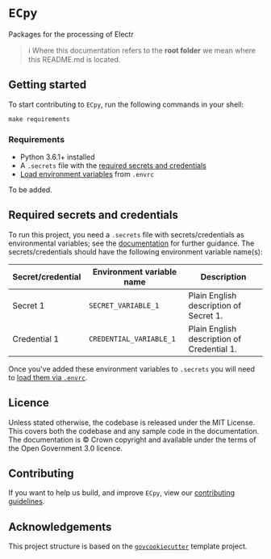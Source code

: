 # `ECpy`

Packages for the processing of Electr

> ℹ️ Where this documentation refers to the **root folder** we mean where this
> README.md is located.

## Getting started

To start contributing to `ECpy`, run the following commands in
your shell:

``` shell script
make requirements
```

### Requirements

- Python 3.6.1+ installed
- A `.secrets` file with the [required secrets and
  credentials](#required-secrets-and-credentials)
- [Load environment variables][docs-loading-environment-variables] from `.envrc`

To be added.

## Required secrets and credentials

To run this project, you need a `.secrets` file with secrets/credentials as
environmental variables; see the
[documentation][docs-loading-environment-variables-secrets] for further guidance. The
secrets/credentials should have the following environment variable name(s):

| Secret/credential | Environment variable name | Description                                |
|-------------------|---------------------------|--------------------------------------------|
| Secret 1          | `SECRET_VARIABLE_1`       | Plain English description of Secret 1.     |
| Credential 1      | `CREDENTIAL_VARIABLE_1`   | Plain English description of Credential 1. |

Once you've added these environment variables to `.secrets` you will need to
[load them via `.envrc`][docs-loading-environment-variables].

## Licence

Unless stated otherwise, the codebase is released under the MIT License. This covers
both the codebase and any sample code in the documentation. The documentation is ©
Crown copyright and available under the terms of the Open Government 3.0 licence.

## Contributing

If you want to help us build, and improve `ECpy`, view our
[contributing guidelines][contributing].

## Acknowledgements

This project structure is based on the [`govcookiecutter`][govcookiecutter] template
project.

[contributing]: ./CONTRIBUTING.md
[govcookiecutter]: https://github.com/ukgovdatascience/govcookiecutter
[docs-loading-environment-variables]: ./docs/user_guide/loading_environment_variables.md
[docs-loading-environment-variables-secrets]: ./docs/user_guide/loading_environment_variables.md#storing-secrets-and-credentials
[pre-commit]: https://pre-commit.com/
